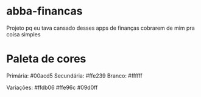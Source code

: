 # abba-financas
Projeto pq eu tava cansado desses apps de finanças cobrarem de mim pra coisa simples

# Paleta de cores

Primária: #00acd5
Secundária: #ffe239
Branco: #ffffff

Variações:
#ffdb06
#ffe96c
#09d0ff
